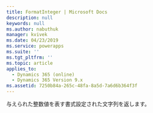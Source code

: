 ```yaml
---
title: FormatInteger | Microsoft Docs
description: null
keywords: null
ms.author: nabuthuk
manager: kvivek
ms.date: 04/23/2019
ms.service: powerapps
ms.suite: ''
ms.tgt_pltfrm: ''
ms.topic: article
applies_to:
  - Dynamics 365 (online)
  - Dynamics 365 Version 9.x
ms.assetid: 7250b84a-265c-48fa-8a5d-7a6d6b364f3f
---
```

与えられた整数値を表す書式設定された文字列を返します。
